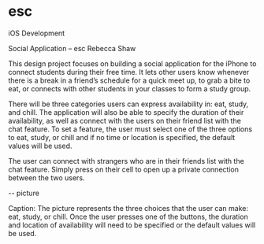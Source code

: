 # esc
iOS Development

Social Application – esc
Rebecca Shaw

This design project focuses on building a social application for the iPhone to connect students during their free time. It lets other users know whenever there is a break in a friend’s schedule for a quick meet up, to grab a bite to eat, or connects with other students in your classes to form a study group. 

There will be three categories users can express availability in: eat, study, and chill. The application will also be able to specify the duration of their availability, as well as connect with the users on their friend list with the chat feature. To set a feature, the user must select one of the three options to eat, study, or chill and if no time or location is specified, the default values will be used.

The user can connect with strangers who are in their friends list with the chat feature. Simply press on their cell to open up a private connection between the two users.

-- picture

Caption: The picture represents the three choices that the user can make: eat, study, or chill. Once the user presses one of the buttons, the duration and location of availability will need to be specified or the default values will be used.
